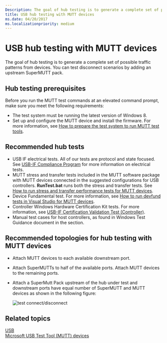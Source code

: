 ```yaml
---
Description: The goal of hub testing is to generate a complete set of possible traffic patterns from devices. You can test disconnect scenarios by adding an upstream SuperMUTT pack.
title: USB hub testing with MUTT devices
ms.date: 04/20/2017
ms.localizationpriority: medium
---
```


# USB hub testing with MUTT devices


The goal of hub testing is to generate a complete set of possible traffic patterns from devices. You can test disconnect scenarios by adding an upstream SuperMUTT pack.

## Hub testing prerequisites


Before you run the MUTT test commands at an elevated command prompt, make sure you meet the following requirements:

-   The test system must be running the latest version of Windows 8.
-   Set up and configure the MUTT device and install the firmware. For more information, see [How to prepare the test system to run MUTT test tools](mutt-testing-options.md).

## Recommended hub tests


-   USB IF electrical tests. All of our tests are protocol and state focused. See [USB-IF Compliance Program](http://www.usb.org/developers/compliance/) for more information on electrical tests.
-   MUTT stress and transfer tests included in the MUTT software package with MUTT devices connected in the suggested configurations for USB controllers. **RunTest.bat** runs both the stress and transfer tests. See [How to run stress and transfer performance tests for MUTT devices](how-to-run-stress-and-transfer-and-super-mutt-performance-tests-for-mutt-devices.md).
-   Device Fundamental test. For more information, see [How to run devfund tests in Visual Studio for MUTT devices](how-to-run-device-fundamental-tests-in-visual-studio-for-connected-mutt-devices.md).
-   Controller Windows Hardware Certification Kit tests. For more information, see [USB-IF Certification Validation Test (Controller)](http://go.microsoft.com/fwlink/p/?linkid=316509).
-   Manual test cases for host controllers, as found in Windows Test Guidance document in the section.

## Recommended topologies for hub testing with MUTT devices


-   Attach MUTT devices to each available downstream port.
-   Attach SuperMUTTs to half of the available ports. Attach MUTT devices to the remaining ports.
-   Attach a SuperMutt Pack upstream of the hub under test and downstream ports have equal number of SuperMUTT and MUTT devices as shown in the following figure:

    ![test connect/disconnect](images/fig14-topology-connect-disconnect.png)

## Related topics
[USB](https://msdn.microsoft.com/library/windows/hardware/ff538930)  
[Microsoft USB Test Tool (MUTT) devices](microsoft-usb-test-tool--mutt--devices.md)  



